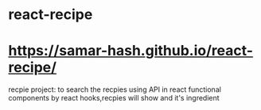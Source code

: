 # react-recipe
# https://samar-hash.github.io/react-recipe/
 
recpie project:
to search the recpies using API in react functional components by react hooks,recpies will show and it's ingredient
